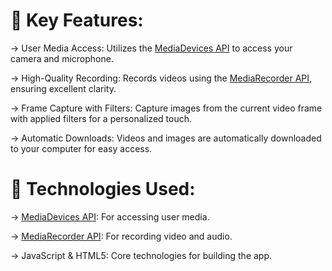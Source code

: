 # 🔹 **Key Features**:

  -> User Media Access: Utilizes the [MediaDevices API](https://developer.mozilla.org/en-US/docs/Web/API/MediaDevices) to access your camera and microphone.

  -> High-Quality Recording: Records videos using the [MediaRecorder API](https://developer.mozilla.org/en-US/docs/Web/API/MediaRecorder), ensuring excellent clarity.

  -> Frame Capture with Filters: Capture images from the current video frame with applied filters for a personalized touch.

  -> Automatic Downloads: Videos and images are automatically downloaded to your computer for easy access.



# 🔧 **Technologies Used**:

  -> [MediaDevices API](https://developer.mozilla.org/en-US/docs/Web/API/MediaDevices): For accessing user media.

  -> [MediaRecorder API](https://developer.mozilla.org/en-US/docs/Web/API/MediaRecorder): For recording video and audio.

  -> JavaScript & HTML5: Core technologies for building the app.
